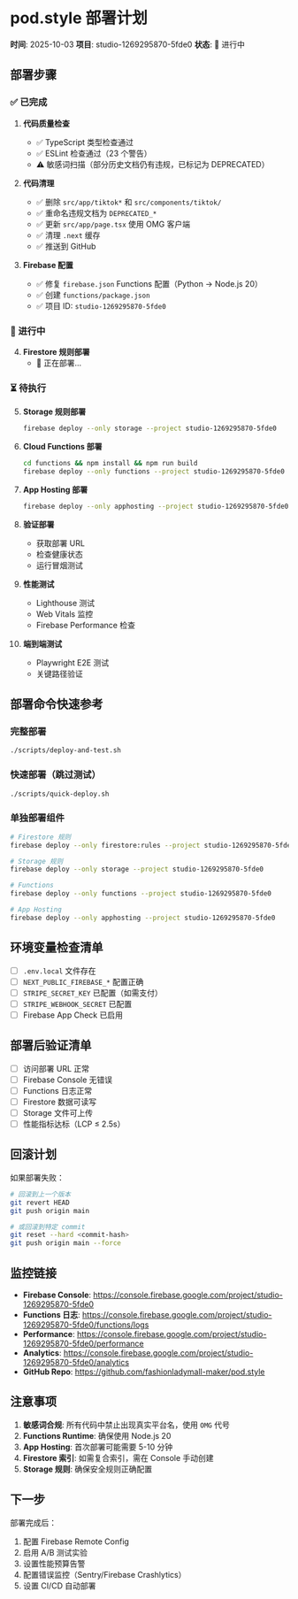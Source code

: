 # pod.style 部署计划

**时间**: 2025-10-03
**项目**: studio-1269295870-5fde0
**状态**: 🚀 进行中

## 部署步骤

### ✅ 已完成

1. **代码质量检查**
   - ✅ TypeScript 类型检查通过
   - ✅ ESLint 检查通过（23 个警告）
   - ⚠️ 敏感词扫描（部分历史文档仍有违规，已标记为 DEPRECATED）

2. **代码清理**
   - ✅ 删除 `src/app/tiktok*` 和 `src/components/tiktok/`
   - ✅ 重命名违规文档为 `DEPRECATED_*`
   - ✅ 更新 `src/app/page.tsx` 使用 OMG 客户端
   - ✅ 清理 `.next` 缓存
   - ✅ 推送到 GitHub

3. **Firebase 配置**
   - ✅ 修复 `firebase.json` Functions 配置（Python → Node.js 20）
   - ✅ 创建 `functions/package.json`
   - ✅ 项目 ID: `studio-1269295870-5fde0`

### 🔄 进行中

4. **Firestore 规则部署**
   - 🔄 正在部署...

### ⏳ 待执行

5. **Storage 规则部署**
   ```bash
   firebase deploy --only storage --project studio-1269295870-5fde0
   ```

6. **Cloud Functions 部署**
   ```bash
   cd functions && npm install && npm run build
   firebase deploy --only functions --project studio-1269295870-5fde0
   ```

7. **App Hosting 部署**
   ```bash
   firebase deploy --only apphosting --project studio-1269295870-5fde0
   ```

8. **验证部署**
   - 获取部署 URL
   - 检查健康状态
   - 运行冒烟测试

9. **性能测试**
   - Lighthouse 测试
   - Web Vitals 监控
   - Firebase Performance 检查

10. **端到端测试**
    - Playwright E2E 测试
    - 关键路径验证

## 部署命令快速参考

### 完整部署
```bash
./scripts/deploy-and-test.sh
```

### 快速部署（跳过测试）
```bash
./scripts/quick-deploy.sh
```

### 单独部署组件
```bash
# Firestore 规则
firebase deploy --only firestore:rules --project studio-1269295870-5fde0

# Storage 规则
firebase deploy --only storage --project studio-1269295870-5fde0

# Functions
firebase deploy --only functions --project studio-1269295870-5fde0

# App Hosting
firebase deploy --only apphosting --project studio-1269295870-5fde0
```

## 环境变量检查清单

- [ ] `.env.local` 文件存在
- [ ] `NEXT_PUBLIC_FIREBASE_*` 配置正确
- [ ] `STRIPE_SECRET_KEY` 已配置（如需支付）
- [ ] `STRIPE_WEBHOOK_SECRET` 已配置
- [ ] Firebase App Check 已启用

## 部署后验证清单

- [ ] 访问部署 URL 正常
- [ ] Firebase Console 无错误
- [ ] Functions 日志正常
- [ ] Firestore 数据可读写
- [ ] Storage 文件可上传
- [ ] 性能指标达标（LCP ≤ 2.5s）

## 回滚计划

如果部署失败：
```bash
# 回滚到上一个版本
git revert HEAD
git push origin main

# 或回滚到特定 commit
git reset --hard <commit-hash>
git push origin main --force
```

## 监控链接

- **Firebase Console**: https://console.firebase.google.com/project/studio-1269295870-5fde0
- **Functions 日志**: https://console.firebase.google.com/project/studio-1269295870-5fde0/functions/logs
- **Performance**: https://console.firebase.google.com/project/studio-1269295870-5fde0/performance
- **Analytics**: https://console.firebase.google.com/project/studio-1269295870-5fde0/analytics
- **GitHub Repo**: https://github.com/fashionladymall-maker/pod.style

## 注意事项

1. **敏感词合规**: 所有代码中禁止出现真实平台名，使用 `OMG` 代号
2. **Functions Runtime**: 确保使用 Node.js 20
3. **App Hosting**: 首次部署可能需要 5-10 分钟
4. **Firestore 索引**: 如需复合索引，需在 Console 手动创建
5. **Storage 规则**: 确保安全规则正确配置

## 下一步

部署完成后：
1. 配置 Firebase Remote Config
2. 启用 A/B 测试实验
3. 设置性能预算告警
4. 配置错误监控（Sentry/Firebase Crashlytics）
5. 设置 CI/CD 自动部署

